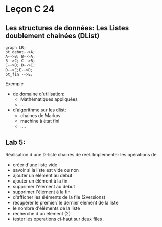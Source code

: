 # Leçon C 24
## Les structures de données: Les Listes doublement chainées (DList)

```mermaid
graph LR; 
pt_debut-->A;
A-->B; B-->A;
B-->C; C-->B;
C-->D; D-->C;
D-->E;E-->D;
pt_fin -->E;
```

Exemple 
* de  domaine d'utilisation: 
	* Mathématiques appliquées
	* ...
* d'algorithme sur les  dlist:
	* chaines de Markov
	* machine à état fini
	* ....
## Lab 5: 
Réalisation d'une D-liste chainés de réel.
Implementer les opérations de 
* créer d'une liste vide
* savoir si la liste est vide ou non
* ajouter un élément au debut
*  ajouter un élément à la fin
*  supprimer l'élément au debut
*  supprimer l'élément à la fin
* d'afficher les éléments de la file (2versions)
* récupérer le premier/ le dernier element de la liste
* le nombre d'éléments de la liste
* recherche d'un element (2)
* tester les operations ci-haut sur deux files .